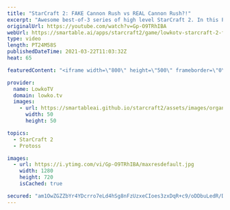 ```yaml
---
title: "StarCraft 2: FAKE Cannon Rush vs REAL Cannon Rush?!"
excerpt: "Awesome best-of-3 series of high level StarCraft 2. In this Protoss versus Protoss between PartinG and MaxPax we see both players constantly trying to outsmart each other with Photon Cannons, proxy Stargates, Dark Templar, army positioning and expansions.  Support my work on Patreon: http://www.patreon.com/lowkotv"
originalUrl: https://youtube.com/watch?v=Gp-O9TRhIBA
webUrl: https://smartable.ai/apps/starcraft2/game/lowkotv-starcraft-2-fake-cannon-rush-vs-real-cannon-rush/
type: video
length: PT24M58S
publishedDateTime: 2021-03-22T11:03:32Z
heat: 65

featuredContent: "<iframe width=\"800\" height=\"500\" frameborder=\"0\" src=\"https://www.youtube.com/embed/Gp-O9TRhIBA\" allow=\"accelerometer; autoplay; encrypted-media; gyroscope; picture-in-picture\" allowfullscreen></iframe>"

provider:
  name: LowkoTV
  domain: lowko.tv
  images:
    - url: https://smartableai.github.io/starcraft2/assets/images/organizations/lowko.tv-50x50.jpg
      width: 50
      height: 50

topics:
  - StarCraft 2
  - Protoss

images:
  - url: https://i.ytimg.com/vi/Gp-O9TRhIBA/maxresdefault.jpg
    width: 1280
    height: 720
    isCached: true

secured: "am1OwZGZZbYr4YDcrro7eLd4hSg8nFzUzxeCIoes3zxDqR+c9/oDDbuLedR/DBkDhyVJlCr5hQc5Gsx7hZ12x1dg0dESxJnAUp39mn6zxZi66bnj4OK0z7qJ/SdfYkOsCCoZhQtEWuhUFPK/2zStUoSHLL0qaPOekO73IiWErZKg4OAuVok+NVO+7C3b04oWrOKiXhiBg9lpcQrzmwT5AprOw6ZbMHPMOQgZzdet1A9PgdCMPXzIMsEXX4zWs0M2N115hAwyf3hG+IcVsVsGMKUZnXxRjKsn5ZRF1VZuDEDxMnkFyXNvrz5xAF82YLBSjxASibqXHQO/FLs8MlNd1kDuQFUrFsyzGyRxezhR7vglE8zQ5hnckRl6nOebeImtXxz2qCIWjjnHfU3CvY+vmRwJzWwZjH58nQZrPqtRSTQ=;w9eSGVpQqP1/vLayWbBgcg=="
---
```


